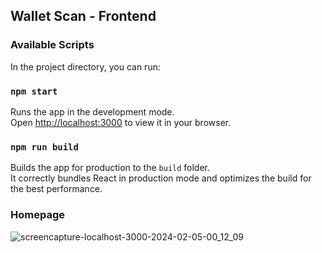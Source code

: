 ## Wallet Scan - Frontend

### Available Scripts

In the project directory, you can run:

### `npm start`

Runs the app in the development mode.\
Open [http://localhost:3000](http://localhost:3000) to view it in your browser.

### `npm run build`

Builds the app for production to the `build` folder.\
It correctly bundles React in production mode and optimizes the build for the best performance.

### Homepage
![screencapture-localhost-3000-2024-02-05-00_12_09](https://github.com/jackiezzz24/WalletScan/assets/99145834/837dd663-8367-4b12-bb98-cfd519433766)
